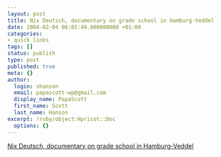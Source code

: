 ```yaml
---
layout: post
title: Nix Deutsch, documentary on grade school in Hamburg-Veddel
date: 2004-02-04 06:02:49.000000000 +01:00
categories:
- quick links
tags: []
status: publish
type: post
published: true
meta: {}
author:
  login: shanson
  email: papascott-wp@gmail.com
  display_name: PapaScott
  first_name: Scott
  last_name: Hanson
excerpt: !ruby/object:Hpricot::Doc
  options: {}
---
```

<p><a title="Of 77 first graders, 3 are Geman" href="http://fistfulofeuros.net/archives/000318.php">Nix Deutsch, documentary on grade school in Hamburg-Veddel</a></p>

